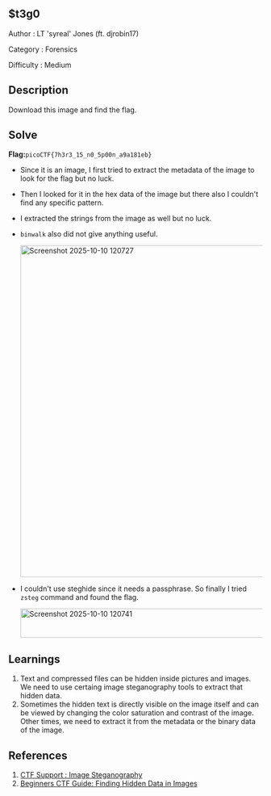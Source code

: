 ## $t3g0
Author : LT 'syreal' Jones (ft. djrobin17)

Category : Forensics

Difficulty : Medium

## Description
Download this image and find the flag.

## Solve
**Flag:**`picoCTF{7h3r3_15_n0_5p00n_a9a181eb}`

- Since it is an image, I first tried to extract the metadata of the image to look for the flag but no luck.
- Then I looked for it in the hex data of the image but there also I couldn't find any specific pattern.
- I extracted the strings from the image as well but no luck.
- `binwalk` also did not give anything useful.
   
   <img width="1061" height="658" alt="Screenshot 2025-10-10 120727" src="https://github.com/user-attachments/assets/81b3361e-47bd-4957-bf7b-a7d904b59c28" />


-  I couldn't use steghide since it needs a passphrase. So finally I tried `zsteg` command and found the flag.
   
   <img width="888" height="58" alt="Screenshot 2025-10-10 120741" src="https://github.com/user-attachments/assets/b2a2f001-659f-40d3-b034-e62d587f537a" />


## Learnings
1. Text and compressed files can be hidden inside pictures and images. We need to use certaing image steganography tools to extract that hidden data.
2. Sometimes the hidden text is directly visible on the image itself and can be viewed by changing the color saturation and contrast of the image. Other times, we need to extract it from the metadata or the binary data of the image.

## References
1. [CTF Support : Image Steganography](https://ctf.support/steganography/image-steganography/)
2. [Beginners CTF Guide: Finding Hidden Data in Images](https://infosecwriteups.com/beginners-ctf-guide-finding-hidden-data-in-images-e3be9e34ae0d)
